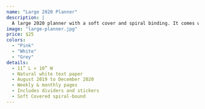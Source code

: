 ```yaml
---
name: "Large 2020 Planner"
description: |
  A large 2020 planner with a soft cover and spiral binding. It comes with dividers and stickers.
image: "large-planner.jpg"
price: $25
colors:
  - "Pink"
  - "White"
  - "Grey"
details:
  - 11” L × 10” W
  - Natural white text paper
  - August 2019 to December 2020
  - Weekly & monthly pages
  - Includes dividers and stickers
  - Soft Covered spiral-bound
---
```

